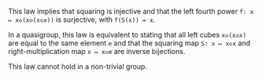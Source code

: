 This law implies that squaring is injective and that the left fourth power `f: x ↦ x◇(x◇(x◇x))` is surjective, with `f(S(x)) = x`.

In a quasigroup, this law is equivalent to stating that all left cubes `x◇(x◇x)` are equal to the same element `e` and that the squaring map `S: x ↦ x◇x` and right-multiplication map `x ↦ x◇e` are inverse bijections.

This law cannot hold in a non-trivial group.

